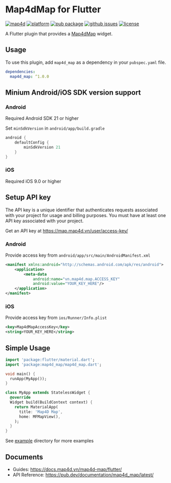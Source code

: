 # Map4dMap for Flutter
[![map4d](https://img.shields.io/badge/map4d-map-orange)](https://map4d.vn/)
[![platform](https://img.shields.io/badge/platform-flutter-45d2fd.svg)](https://flutter.dev/)
[![pub package](https://img.shields.io/pub/v/map4d_map.svg)](https://pub.dev/packages/map4d_map)
[![github issues](https://img.shields.io/github/issues/map4d/map4d-map-flutter)](https://github.com/map4d/map4d-map-flutter/issues)
[![license](https://img.shields.io/github/license/map4d/map4d-map-flutter)](https://github.com/map4d/map4d-map-flutter/blob/master/LICENSE)

A Flutter plugin that provides a [Map4dMap](https://map4d.vn/) widget.

## Usage

To use this plugin, add `map4d_map` as a dependency in your `pubspec.yaml` file.

```yaml
dependencies:
  map4d_map: ^1.0.0
```

## Minium Android/iOS SDK version support

### Android

Required Android SDK 21 or higher

Set `minSdkVersion` in `android/app/build.gradle`

```gradle
android {
    defaultConfig {
        minSdkVersion 21
    }
}
```

### iOS

Required iOS 9.0 or higher

## Setup API key

The API key is a unique identifier that authenticates requests associated with your project for usage and billing purposes. You must have at least one API key associated with your project.

Get an API key at <https://map.map4d.vn/user/access-key/>

### Android

Provide access key from `android/app/src/main/AndroidManifest.xml`

```xml
<manifest xmlns:android="http://schemas.android.com/apk/res/android">
    <application>
        <meta-data
            android:name="vn.map4d.map.ACCESS_KEY"
            android:value="YOUR_KEY_HERE"/>
    </application>
</manifest>
```

### iOS

Provide access key from `ios/Runner/Info.plist`

```xml
<key>Map4dMapAccessKey</key>
<string>YOUR_KEY_HERE</string>
```

## Simple Usage

```dart
import 'package:flutter/material.dart';
import 'package:map4d_map/map4d_map.dart';

void main() {
  runApp(MyApp());
}

class MyApp extends StatelessWidget {
  @override
  Widget build(BuildContext context) {
    return MaterialApp(
      title: 'Map4D Map',
      home: MFMapView(),
    );
  }
}
```

See [example](https://github.com/map4d/map4d-map-flutter/tree/master/example) directory for more examples

## Documents

- Guides: <https://docs.map4d.vn/map4d-map/flutter/>
- API Reference: <https://pub.dev/documentation/map4d_map/latest/>